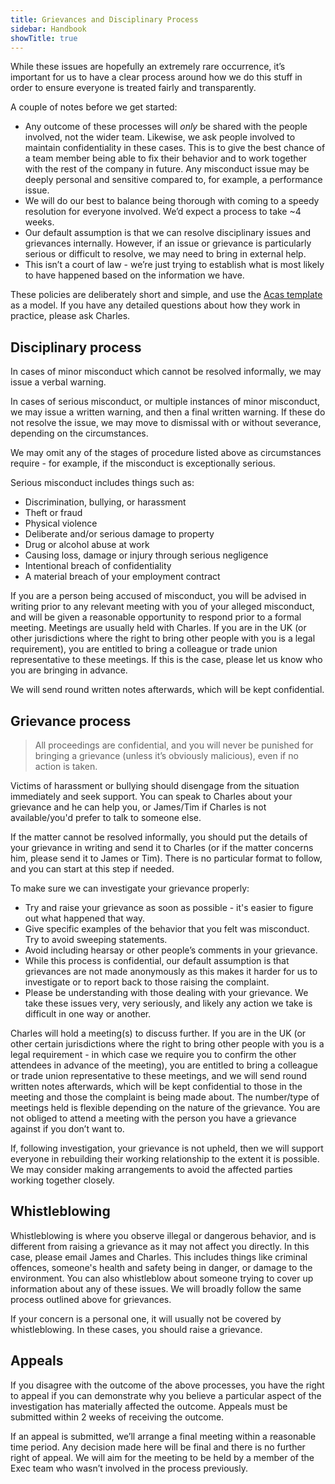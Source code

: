 ```yaml
---
title: Grievances and Disciplinary Process
sidebar: Handbook
showTitle: true
---
```


While these issues are hopefully an extremely rare occurrence, it’s important for us to have a clear process around how we do this stuff in order to ensure everyone is treated fairly and transparently. 

A couple of notes before we get started:
* Any outcome of these processes will _only_ be shared with the people involved, not the wider team. Likewise, we ask people involved to maintain confidentiality in these cases. This is to give the best chance of a team member being able to fix their behavior and to work together with the rest of the company in future. Any misconduct issue may be deeply personal and sensitive compared to, for example, a performance issue.
* We will do our best to balance being thorough with coming to a speedy resolution for everyone involved. We’d expect a process to take ~4 weeks. 
* Our default assumption is that we can resolve disciplinary issues and grievances internally. However, if an issue or grievance is particularly serious or difficult to resolve, we may need to bring in external help.
* This isn’t a court of law - we’re just trying to establish what is most likely to have happened based on the information we have.

These policies are deliberately short and simple, and use the [Acas template](https://www.acas.org.uk/grievance-procedure-step-by-step) as a model. If you have any detailed questions about how they work in practice, please ask Charles. 

## Disciplinary process

In cases of minor misconduct which cannot be resolved informally, we may issue a verbal warning.

In cases of serious misconduct, or multiple instances of minor misconduct, we may issue a written warning, and then a final written warning. If these do not resolve the issue, we may move to dismissal with or without severance, depending on the circumstances.

We may omit any of the stages of procedure listed above as circumstances require - for example, if the misconduct is exceptionally serious. 

Serious misconduct includes things such as:

* Discrimination, bullying, or harassment
* Theft or fraud
* Physical violence
* Deliberate and/or serious damage to property
* Drug or alcohol abuse at work
* Causing loss, damage or injury through serious negligence
* Intentional breach of confidentiality
* A material breach of your employment contract

If you are a person being accused of misconduct, you will be advised in writing prior to any relevant meeting with you of your alleged misconduct, and will be given a reasonable opportunity to respond prior to a formal meeting. Meetings are usually held with Charles. If you are in the UK (or other jurisdictions where the right to bring other people with you is a legal requirement), you are entitled to bring a colleague or trade union representative to these meetings. If this is the case, please let us know who you are bringing in advance. 

We will send round written notes afterwards, which will be kept confidential. 


## Grievance process

> All proceedings are confidential, and you will never be punished for bringing a grievance (unless it’s obviously malicious), even if no action is taken. 

Victims of harassment or bullying should disengage from the situation immediately and seek support. You can speak to Charles about your grievance and he can help you, or James/Tim if Charles is not available/you'd prefer to talk to someone else. 

If the matter cannot be resolved informally, you should put the details of your grievance in writing and send it to Charles (or if the matter concerns him, please send it to James or Tim). There is no particular format to follow, and you can start at this step if needed. 

To make sure we can investigate your grievance properly:
* Try and raise your grievance as soon as possible - it's easier to figure out what happened that way. 
* Give specific examples of the behavior that you felt was misconduct. Try to avoid sweeping statements.
* Avoid including hearsay or other people’s comments in your grievance.
* While this process is confidential, our default assumption is that grievances are not made anonymously as this makes it harder for us to investigate or to report back to those raising the complaint. 
* Please be understanding with those dealing with your grievance. We take these issues very, very seriously, and likely any action we take is difficult in one way or another.

Charles will hold a meeting(s) to discuss further. If you are in the UK (or other certain jurisdictions where the right to bring other people with you is a legal requirement - in which case we require you to confirm the other attendees in advance of the meeting), you are entitled to bring a colleague or trade union representative to these meetings, and we will send round written notes afterwards, which will be kept confidential to those in the meeting and those the complaint is being made about. The number/type of meetings held is flexible depending on the nature of the grievance. You are not obliged to attend a meeting with the person you have a grievance against if you don’t want to. 

If, following investigation, your grievance is not upheld, then we will support everyone in rebuilding their working relationship to the extent it is possible. We may consider making arrangements to avoid the affected parties working together closely.

## Whistleblowing

Whistleblowing is where you observe illegal or dangerous behavior, and is different from raising a grievance as it may not affect you directly. In this case, please email James and Charles. This includes things like criminal offences, someone's health and safety being in danger, or damage to the environment. You can also whistleblow about someone trying to cover up information about any of these issues. We will broadly follow the same process outlined above for grievances.

If your concern is a personal one, it will usually not be covered by whistleblowing. In these cases, you should raise a grievance. 

## Appeals

If you disagree with the outcome of the above processes, you have the right to appeal if you can demonstrate why you believe a particular aspect of the investigation has materially affected the outcome. Appeals must be submitted within 2 weeks of receiving the outcome.

If an appeal is submitted, we’ll arrange a final meeting within a reasonable time period. Any decision made here will be final and there is no further right of appeal. We will aim for the meeting to be held by a member of the Exec team who wasn’t involved in the process previously.
